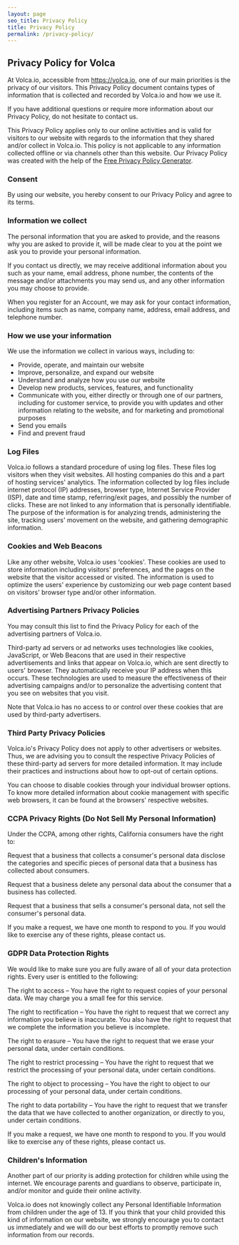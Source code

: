 ```yaml
---
layout: page
seo_title: Privacy Policy
title: Privacy Policy
permalink: /privacy-policy/
---
```


## Privacy Policy for Volca

At Volca.io, accessible from https://volca.io, one of our main priorities is the privacy of our visitors. This Privacy Policy document contains types of information that is collected and recorded by Volca.io and how we use it.

If you have additional questions or require more information about our Privacy Policy, do not hesitate to contact us.

This Privacy Policy applies only to our online activities and is valid for visitors to our website with regards to the information that they shared and/or collect in Volca.io. This policy is not applicable to any information collected offline or via channels other than this website. Our Privacy Policy was created with the help of the [Free Privacy Policy Generator](https://www.privacypolicygenerator.info/).

### Consent

By using our website, you hereby consent to our Privacy Policy and agree to its terms.

### Information we collect

The personal information that you are asked to provide, and the reasons why you are asked to provide it, will be made clear to you at the point we ask you to provide your personal information.

If you contact us directly, we may receive additional information about you such as your name, email address, phone number, the contents of the message and/or attachments you may send us, and any other information you may choose to provide.

When you register for an Account, we may ask for your contact information, including items such as name, company name, address, email address, and telephone number.

### How we use your information

We use the information we collect in various ways, including to:

*   Provide, operate, and maintain our website
*   Improve, personalize, and expand our website
*   Understand and analyze how you use our website
*   Develop new products, services, features, and functionality
*   Communicate with you, either directly or through one of our partners, including for customer service, to provide you with updates and other information relating to the website, and for marketing and promotional purposes
*   Send you emails
*   Find and prevent fraud

### Log Files

Volca.io follows a standard procedure of using log files. These files log visitors when they visit websites. All hosting companies do this and a part of hosting services' analytics. The information collected by log files include internet protocol (IP) addresses, browser type, Internet Service Provider (ISP), date and time stamp, referring/exit pages, and possibly the number of clicks. These are not linked to any information that is personally identifiable. The purpose of the information is for analyzing trends, administering the site, tracking users' movement on the website, and gathering demographic information.

### Cookies and Web Beacons

Like any other website, Volca.io uses 'cookies'. These cookies are used to store information including visitors' preferences, and the pages on the website that the visitor accessed or visited. The information is used to optimize the users' experience by customizing our web page content based on visitors' browser type and/or other information.

### Advertising Partners Privacy Policies

You may consult this list to find the Privacy Policy for each of the advertising partners of Volca.io.

Third-party ad servers or ad networks uses technologies like cookies, JavaScript, or Web Beacons that are used in their respective advertisements and links that appear on Volca.io, which are sent directly to users' browser. They automatically receive your IP address when this occurs. These technologies are used to measure the effectiveness of their advertising campaigns and/or to personalize the advertising content that you see on websites that you visit.

Note that Volca.io has no access to or control over these cookies that are used by third-party advertisers.

### Third Party Privacy Policies

Volca.io's Privacy Policy does not apply to other advertisers or websites. Thus, we are advising you to consult the respective Privacy Policies of these third-party ad servers for more detailed information. It may include their practices and instructions about how to opt-out of certain options.

You can choose to disable cookies through your individual browser options. To know more detailed information about cookie management with specific web browsers, it can be found at the browsers' respective websites.

### CCPA Privacy Rights (Do Not Sell My Personal Information)

Under the CCPA, among other rights, California consumers have the right to:

Request that a business that collects a consumer's personal data disclose the categories and specific pieces of personal data that a business has collected about consumers.

Request that a business delete any personal data about the consumer that a business has collected.

Request that a business that sells a consumer's personal data, not sell the consumer's personal data.

If you make a request, we have one month to respond to you. If you would like to exercise any of these rights, please contact us.

### GDPR Data Protection Rights

We would like to make sure you are fully aware of all of your data protection rights. Every user is entitled to the following:

The right to access – You have the right to request copies of your personal data. We may charge you a small fee for this service.

The right to rectification – You have the right to request that we correct any information you believe is inaccurate. You also have the right to request that we complete the information you believe is incomplete.

The right to erasure – You have the right to request that we erase your personal data, under certain conditions.

The right to restrict processing – You have the right to request that we restrict the processing of your personal data, under certain conditions.

The right to object to processing – You have the right to object to our processing of your personal data, under certain conditions.

The right to data portability – You have the right to request that we transfer the data that we have collected to another organization, or directly to you, under certain conditions.

If you make a request, we have one month to respond to you. If you would like to exercise any of these rights, please contact us.

### Children's Information

Another part of our priority is adding protection for children while using the internet. We encourage parents and guardians to observe, participate in, and/or monitor and guide their online activity.

Volca.io does not knowingly collect any Personal Identifiable Information from children under the age of 13. If you think that your child provided this kind of information on our website, we strongly encourage you to contact us immediately and we will do our best efforts to promptly remove such information from our records.
